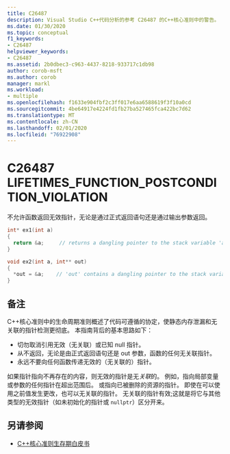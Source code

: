 ```yaml
---
title: C26487
description: Visual Studio C++代码分析的参考 C26487 的C++核心准则中的警告。
ms.date: 01/30/2020
ms.topic: conceptual
f1_keywords:
- C26487
helpviewer_keywords:
- C26487
ms.assetid: 2b0dbec3-c963-4437-8218-933717c1db98
author: corob-msft
ms.author: corob
manager: markl
ms.workload:
- multiple
ms.openlocfilehash: f1633e904fbf2c3ff017e6aa6588619f3f10a0cd
ms.sourcegitcommit: 4be64917e4224fd1fb27ba527465fca422bc7d62
ms.translationtype: MT
ms.contentlocale: zh-CN
ms.lasthandoff: 02/01/2020
ms.locfileid: "76922908"
---
```

# <a name="c26487-lifetimes_function_postcondition_violation"></a>C26487 LIFETIMES_FUNCTION_POSTCONDITION_VIOLATION

不允许函数返回无效指针，无论是通过正式返回语句还是通过输出参数返回。

```cpp
int* ex1(int a)
{
  return &a;     // returns a dangling pointer to the stack variable 'a'
}

void ex2(int a, int** out)
{
  *out = &a;    // 'out' contains a dangling pointer to the stack variable 'a'
}
```

## <a name="remarks"></a>备注

C++核心准则中的生命周期准则概述了代码可遵循的协定，使静态内存泄漏和无关联的指针检测更彻底。 本指南背后的基本思路如下：

- 切勿取消引用无效（无关联）或已知 null 指针。
- 从不返回，无论是由正式返回语句还是 out 参数，函数的任何无关联指针。
- 永远不要向任何函数传递无效的（无关联的）指针。

如果指针指向不再存在的内容，则无效的指针是无*关联*的。 例如，指向局部变量或参数的任何指针在超出范围后。 或指向已被删除的资源的指针。 即使在可以使用之前值发生更改，也可以无关联的指针。 无关联的指针有效;这就是将它与其他类型的无效指针（如未初始化的指针或 `nullptr`）区分开来。 

## <a name="see-also"></a>另请参阅

- [C++核心准则生存期白皮书](https://github.com/isocpp/CppCoreGuidelines/blob/master/docs/Lifetime.pdf)
